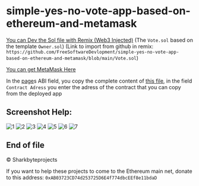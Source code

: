 # simple-yes-no-vote-app-based-on-ethereum-and-metamask

[You can Dev the Sol file with Remix (Web3 Injected)](https://remix.ethereum.org/#) (The `Vote.sol` based on the template `Owner.sol`) (Link to import from github in remix: `https://github.com/FreeSoftwareDevlopment/simple-yes-no-vote-app-based-on-ethereum-and-metamask/blob/main/Vote.sol`)

[You can get MetaMask Here](https://metamask.io/)


In the [page](https://freesoftwaredevlopment.github.io/simple-yes-no-vote-app-based-on-ethereum-and-metamask/index.html)s ABI field, you copy the complete content of [this file](https://raw.githubusercontent.com/FreeSoftwareDevlopment/simple-yes-no-vote-app-based-on-ethereum-and-metamask/main/voteABI.json), in the field `Contract Adress` you enter the adress of the contract that you can copy from the deployed app

## Screenshot Help:

![1](https://user-images.githubusercontent.com/40953479/116611327-8931c300-a936-11eb-8588-5ff887f249b7.png)
![2](https://user-images.githubusercontent.com/40953479/116611352-8fc03a80-a936-11eb-996f-9c6306a65c83.png)
![3](https://user-images.githubusercontent.com/40953479/116611357-90f16780-a936-11eb-84ea-0a7e9785faad.png)
![4](https://user-images.githubusercontent.com/40953479/116611367-9353c180-a936-11eb-9303-2fd279521cfa.png)
![5](https://user-images.githubusercontent.com/40953479/116611375-9484ee80-a936-11eb-8dce-a96c09bb3a86.png)
![6](https://user-images.githubusercontent.com/40953479/116611379-95b61b80-a936-11eb-8a13-9ba810e3c9bf.png)
![7](https://user-images.githubusercontent.com/40953479/116611387-98187580-a936-11eb-86fb-3772d59b7949.png)



## End of file

&copy; Sharkbyteprojects

If you want to help these projects to come to the Ethereum main net, donate to this address: `0xAB03723CD74d253725D6E4f774dbcEEf8e11bdaD`
